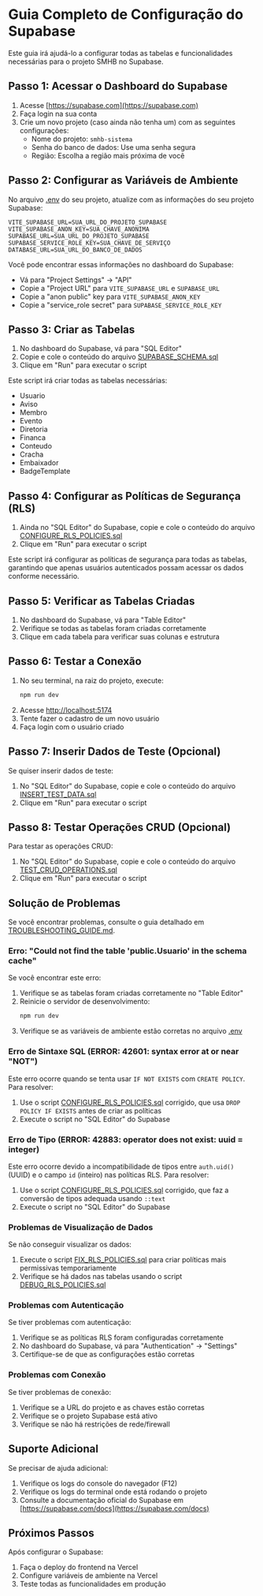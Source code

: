 # Guia Completo de Configuração do Supabase

Este guia irá ajudá-lo a configurar todas as tabelas e funcionalidades necessárias para o projeto SMHB no Supabase.

## Passo 1: Acessar o Dashboard do Supabase

1. Acesse [https://supabase.com](https://supabase.com)
2. Faça login na sua conta
3. Crie um novo projeto (caso ainda não tenha um) com as seguintes configurações:
   - Nome do projeto: `smhb-sistema`
   - Senha do banco de dados: Use uma senha segura
   - Região: Escolha a região mais próxima de você

## Passo 2: Configurar as Variáveis de Ambiente

No arquivo [.env](file:///c:/Users/sergi/Downloads/smhb-sistema-main/smhb-sistema-main/.env) do seu projeto, atualize com as informações do seu projeto Supabase:

```env
VITE_SUPABASE_URL=SUA_URL_DO_PROJETO_SUPABASE
VITE_SUPABASE_ANON_KEY=SUA_CHAVE_ANONIMA
SUPABASE_URL=SUA_URL_DO_PROJETO_SUPABASE
SUPABASE_SERVICE_ROLE_KEY=SUA_CHAVE_DE_SERVIÇO
DATABASE_URL=SUA_URL_DO_BANCO_DE_DADOS
```

Você pode encontrar essas informações no dashboard do Supabase:
- Vá para "Project Settings" → "API"
- Copie a "Project URL" para `VITE_SUPABASE_URL` e `SUPABASE_URL`
- Copie a "anon public" key para `VITE_SUPABASE_ANON_KEY`
- Copie a "service_role secret" para `SUPABASE_SERVICE_ROLE_KEY`

## Passo 3: Criar as Tabelas

1. No dashboard do Supabase, vá para "SQL Editor"
2. Copie e cole o conteúdo do arquivo [SUPABASE_SCHEMA.sql](file:///c:/Users/sergi/Downloads/smhb-sistema-main/smhb-sistema-main/SUPABASE_SCHEMA.sql)
3. Clique em "Run" para executar o script

Este script irá criar todas as tabelas necessárias:
- Usuario
- Aviso
- Membro
- Evento
- Diretoria
- Financa
- Conteudo
- Cracha
- Embaixador
- BadgeTemplate

## Passo 4: Configurar as Políticas de Segurança (RLS)

1. Ainda no "SQL Editor" do Supabase, copie e cole o conteúdo do arquivo [CONFIGURE_RLS_POLICIES.sql](file:///c:/Users/sergi/Downloads/smhb-sistema-main/smhb-sistema-main/CONFIGURE_RLS_POLICIES.sql)
2. Clique em "Run" para executar o script

Este script irá configurar as políticas de segurança para todas as tabelas, garantindo que apenas usuários autenticados possam acessar os dados conforme necessário.

## Passo 5: Verificar as Tabelas Criadas

1. No dashboard do Supabase, vá para "Table Editor"
2. Verifique se todas as tabelas foram criadas corretamente
3. Clique em cada tabela para verificar suas colunas e estrutura

## Passo 6: Testar a Conexão

1. No seu terminal, na raiz do projeto, execute:
   ```bash
   npm run dev
   ```
2. Acesse [http://localhost:5174](http://localhost:5174)
3. Tente fazer o cadastro de um novo usuário
4. Faça login com o usuário criado

## Passo 7: Inserir Dados de Teste (Opcional)

Se quiser inserir dados de teste:

1. No "SQL Editor" do Supabase, copie e cole o conteúdo do arquivo [INSERT_TEST_DATA.sql](file:///c:/Users/sergi/Downloads/smhb-sistema-main/smhb-sistema-main/INSERT_TEST_DATA.sql)
2. Clique em "Run" para executar o script

## Passo 8: Testar Operações CRUD (Opcional)

Para testar as operações CRUD:

1. No "SQL Editor" do Supabase, copie e cole o conteúdo do arquivo [TEST_CRUD_OPERATIONS.sql](file:///c:/Users/sergi/Downloads/smhb-sistema-main/smhb-sistema-main/TEST_CRUD_OPERATIONS.sql)
2. Clique em "Run" para executar o script

## Solução de Problemas

Se você encontrar problemas, consulte o guia detalhado em [TROUBLESHOOTING_GUIDE.md](file:///c:/Users/sergi/Downloads/smhb-sistema-main/smhb-sistema-main/TROUBLESHOOTING_GUIDE.md).

### Erro: "Could not find the table 'public.Usuario' in the schema cache"

Se você encontrar este erro:

1. Verifique se as tabelas foram criadas corretamente no "Table Editor"
2. Reinicie o servidor de desenvolvimento:
   ```bash
   npm run dev
   ```
3. Verifique se as variáveis de ambiente estão corretas no arquivo [.env](file:///c:/Users/sergi/Downloads/smhb-sistema-main/smhb-sistema-main/.env)

### Erro de Sintaxe SQL (ERROR: 42601: syntax error at or near "NOT")

Este erro ocorre quando se tenta usar `IF NOT EXISTS` com `CREATE POLICY`. Para resolver:

1. Use o script [CONFIGURE_RLS_POLICIES.sql](file:///c:/Users/sergi/Downloads/smhb-sistema-main/smhb-sistema-main/CONFIGURE_RLS_POLICIES.sql) corrigido, que usa `DROP POLICY IF EXISTS` antes de criar as políticas
2. Execute o script no "SQL Editor" do Supabase

### Erro de Tipo (ERROR: 42883: operator does not exist: uuid = integer)

Este erro ocorre devido a incompatibilidade de tipos entre `auth.uid()` (UUID) e o campo `id` (inteiro) nas políticas RLS. Para resolver:

1. Use o script [CONFIGURE_RLS_POLICIES.sql](file:///c:/Users/sergi/Downloads/smhb-sistema-main/smhb-sistema-main/CONFIGURE_RLS_POLICIES.sql) corrigido, que faz a conversão de tipos adequada usando `::text`
2. Execute o script no "SQL Editor" do Supabase

### Problemas de Visualização de Dados

Se não conseguir visualizar os dados:

1. Execute o script [FIX_RLS_POLICIES.sql](file:///c:/Users/sergi/Downloads/smhb-sistema-main/smhb-sistema-main/FIX_RLS_POLICIES.sql) para criar políticas mais permissivas temporariamente
2. Verifique se há dados nas tabelas usando o script [DEBUG_RLS_POLICIES.sql](file:///c:/Users/sergi/Downloads/smhb-sistema-main/smhb-sistema-main/DEBUG_RLS_POLICIES.sql)

### Problemas com Autenticação

Se tiver problemas com autenticação:

1. Verifique se as políticas RLS foram configuradas corretamente
2. No dashboard do Supabase, vá para "Authentication" → "Settings"
3. Certifique-se de que as configurações estão corretas

### Problemas com Conexão

Se tiver problemas de conexão:

1. Verifique se a URL do projeto e as chaves estão corretas
2. Verifique se o projeto Supabase está ativo
3. Verifique se não há restrições de rede/firewall

## Suporte Adicional

Se precisar de ajuda adicional:

1. Verifique os logs do console do navegador (F12)
2. Verifique os logs do terminal onde está rodando o projeto
3. Consulte a documentação oficial do Supabase em [https://supabase.com/docs](https://supabase.com/docs)

## Próximos Passos

Após configurar o Supabase:

1. Faça o deploy do frontend na Vercel
2. Configure variáveis de ambiente na Vercel
3. Teste todas as funcionalidades em produção